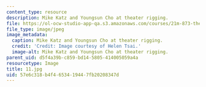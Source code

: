 ```yaml
---
content_type: resource
description: Mike Katz and Youngsun Cho at theater rigging.
file: https://ol-ocw-studio-app-qa.s3.amazonaws.com/courses/21m-873-theater-arts-topics-fall-2004-january-iap-2005/57e6c318b4f4653419447fb20208347d_11.jpg
file_type: image/jpeg
image_metadata:
  caption: Mike Katz and Youngsun Cho at theater rigging.
  credit: 'Credit: Image courtesy of Helen Tsai.'
  image-alt: Mike Katz and Youngsun Cho at theater rigging.
parent_uid: d5f4a39b-c859-bd14-5805-414005059a4a
resourcetype: Image
title: 11.jpg
uid: 57e6c318-b4f4-6534-1944-7fb20208347d
---
```

